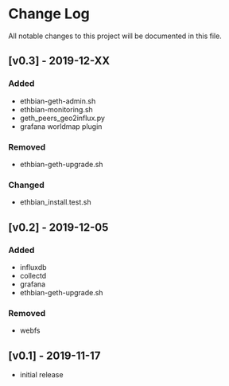 # Change Log

All notable changes to this project will be documented in this file.

## [v0.3] - 2019-12-XX

### Added

- ethbian-geth-admin.sh
- ethbian-monitoring.sh
- geth_peers_geo2influx.py
- grafana worldmap plugin

### Removed

- ethbian-geth-upgrade.sh

### Changed

- ethbian_install.test.sh

## [v0.2] - 2019-12-05

### Added

- influxdb
- collectd
- grafana
- ethbian-geth-upgrade.sh

### Removed

- webfs

## [v0.1] - 2019-11-17

- initial release
